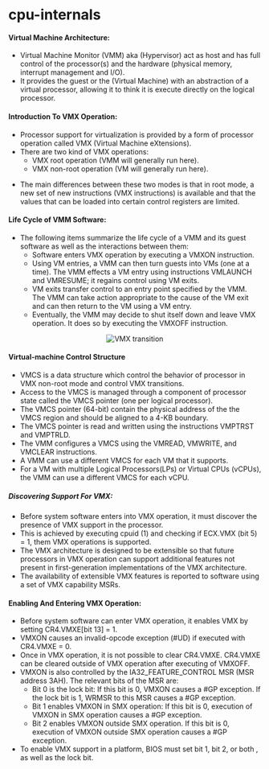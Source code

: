 # cpu-internals

#### Virtual Machine Architecture:
* Virtual Machine Monitor (VMM) aka (Hypervisor) act as host and has full control of the processor(s) and the hardware (physical memory, interrupt management and  I/O).
* It provides the guest or the (Virtual Machine) with an abstraction of a virtual processor, allowing it to think it is execute directly on the logical processor.

#### Introduction To VMX Operation:
* Processor support for virtualization is provided by a form of processor operation called VMX (Virtual Machine eXtensions).
* There are two kind of VMX operations:
	- VMX root operation (VMM will generally run here).
	- VMX non-root operation (VM will generally run here).
- The main differences between these two modes is that in root mode, a new set of new instructions (VMX instructions) is available and that the values that can be loaded into certain control registers are limited.

#### Life Cycle of VMM Software:
* The following items summarize the life cycle of a VMM and its guest software as well as the interactions between them:
	- Software enters VMX operation by executing a VMXON instruction.
	- Using VM entries, a VMM can then turn guests into VMs (one at a time). The VMM effects a VM entry using instructions VMLAUNCH and VMRESUME; it regains control using VM exits.
	- VM exits transfer control to an entry point specified by the VMM. The VMM can take action appropriate to the cause of the VM exit and can then return to the VM using a VM entry.
	- Eventually, the VMM may decide to shut itself down and leave VMX operation. It does so by executing the VMXOFF instruction.

<p align="center">
  <img src="https://raw.githubusercontent.com/LordNoteworthy/cpu-internals/master/figures/Interaction%20of%20a%20Virtual-Machine%20Monitor%20and%20Guests.png" alt="VMX transition"/>
</p>

#### Virtual-machine Control Structure
* VMCS is a data structure which control the behavior of processor in VMX non-root mode and control VMX transitions.
* Access to the VMCS is managed through a component of processor state called the VMCS pointer (one per logical processor).
* The VMCS pointer (64-bit) contain the physical address of the the VMCS region and should be aligned to a 4-KB boundary.
* The VMCS pointer is read and written using the instructions VMPTRST and VMPTRLD. 
* The VMM configures a VMCS using the VMREAD, VMWRITE, and VMCLEAR instructions.
* A VMM can use a different VMCS for each VM that it supports.
* For a VM with multiple Logical Processors(LPs) or Virtual CPUs (vCPUs), the VMM can use a different VMCS for each vCPU.

##### Discovering Support For VMX:
* Before system software enters into VMX operation, it must discover the presence of VMX support in the processor.
* This is achieved by executing cpuid (1) and checking if ECX.VMX (bit 5) = 1, them VMX operations is supported.
* The VMX architecture is designed to be extensible so that future processors in VMX operation can support additional features not present in first-generation implementations of the VMX architecture. 
* The availability of extensible VMX features is reported to software using a set of VMX capability MSRs.

#### Enabling And Entering VMX Operation:
* Before system software can enter VMX operation, it enables VMX by setting CR4.VMXE[bit 13] = 1. 
* VMXON causes an invalid-opcode exception (#UD) if executed with CR4.VMXE = 0.
* Once in VMX operation, it is not possible to clear CR4.VMXE. CR4.VMXE can be cleared outside of VMX operation after executing of VMXOFF.
* VMXON is also controlled by the IA32_FEATURE_CONTROL MSR (MSR address 3AH). The relevant bits of the MSR are:
	- Bit 0 is the lock bit: If this bit is 0, VMXON causes a #GP exception. If the lock bit is 1, WRMSR to this MSR causes a #GP exception. 
	- Bit 1 enables VMXON in SMX operation: If this bit is 0, execution of VMXON in SMX operation causes a #GP exception.
	- Bit 2 enables VMXON outside SMX operation. If this bit is 0, execution of VMXON outside SMX operation causes a #GP exception.
* To enable VMX support in a platform, BIOS must set bit 1, bit 2, or both , as well as the lock bit.
